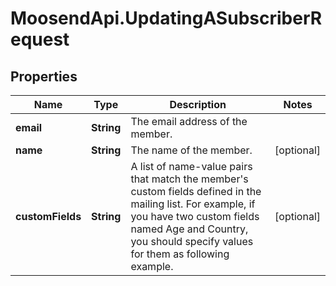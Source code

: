 # MoosendApi.UpdatingASubscriberRequest

## Properties
Name | Type | Description | Notes
------------ | ------------- | ------------- | -------------
**email** | **String** | The email address of the member. | 
**name** | **String** | The name of the member. | [optional] 
**customFields** | **String** | A list of name-value pairs that match the member&#39;s custom fields defined in the mailing list. For example, if you have two custom fields named Age and Country, you should specify values for them as following example. | [optional] 


